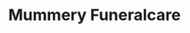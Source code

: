 ---
title: "Mummery Funeralcare"
url: /bexhill-on-sea/mummery-funeralcare/
shop: funeral directors
---